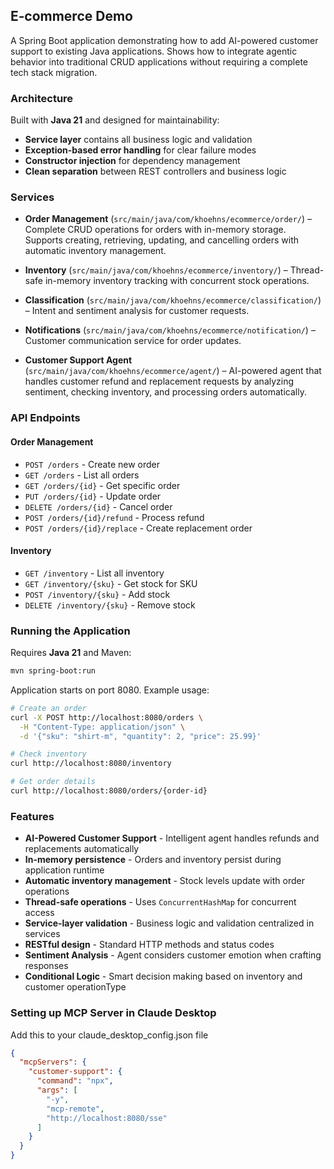 ## E‑commerce Demo

A Spring Boot application demonstrating how to add AI-powered customer support to existing Java applications. Shows how to integrate agentic behavior into traditional CRUD applications without requiring a complete tech stack migration.

### Architecture

Built with **Java 21** and designed for maintainability:
- **Service layer** contains all business logic and validation
- **Exception-based error handling** for clear failure modes
- **Constructor injection** for dependency management
- **Clean separation** between REST controllers and business logic

### Services

- **Order Management** (`src/main/java/com/khoehns/ecommerce/order/`) – 
  Complete CRUD operations for orders with in-memory storage. Supports creating, retrieving, updating, and cancelling orders with automatic inventory management.

- **Inventory** (`src/main/java/com/khoehns/ecommerce/inventory/`) –
  Thread-safe in-memory inventory tracking with concurrent stock operations.

- **Classification** (`src/main/java/com/khoehns/ecommerce/classification/`) –
  Intent and sentiment analysis for customer requests.

- **Notifications** (`src/main/java/com/khoehns/ecommerce/notification/`) –
  Customer communication service for order updates.

- **Customer Support Agent** (`src/main/java/com/khoehns/ecommerce/agent/`) –
  AI-powered agent that handles customer refund and replacement requests by analyzing sentiment, checking inventory, and processing orders automatically.

### API Endpoints

#### Order Management
- `POST /orders` - Create new order
- `GET /orders` - List all orders  
- `GET /orders/{id}` - Get specific order
- `PUT /orders/{id}` - Update order
- `DELETE /orders/{id}` - Cancel order
- `POST /orders/{id}/refund` - Process refund
- `POST /orders/{id}/replace` - Create replacement order

#### Inventory
- `GET /inventory` - List all inventory
- `GET /inventory/{sku}` - Get stock for SKU
- `POST /inventory/{sku}` - Add stock
- `DELETE /inventory/{sku}` - Remove stock

### Running the Application

Requires **Java 21** and Maven:

```sh
mvn spring-boot:run
```

Application starts on port 8080. Example usage:

```sh
# Create an order
curl -X POST http://localhost:8080/orders \
  -H "Content-Type: application/json" \
  -d '{"sku": "shirt-m", "quantity": 2, "price": 25.99}'

# Check inventory
curl http://localhost:8080/inventory

# Get order details
curl http://localhost:8080/orders/{order-id}
```

### Features

- **AI-Powered Customer Support** - Intelligent agent handles refunds and replacements automatically
- **In-memory persistence** - Orders and inventory persist during application runtime
- **Automatic inventory management** - Stock levels update with order operations
- **Thread-safe operations** - Uses `ConcurrentHashMap` for concurrent access
- **Service-layer validation** - Business logic and validation centralized in services
- **RESTful design** - Standard HTTP methods and status codes
- **Sentiment Analysis** - Agent considers customer emotion when crafting responses
- **Conditional Logic** - Smart decision making based on inventory and customer operationType

### Setting up MCP Server in Claude Desktop

Add this to your claude_desktop_config.json file

```json
{
  "mcpServers": {
    "customer-support": {
      "command": "npx",
      "args": [
        "-y",
        "mcp-remote",
        "http://localhost:8080/sse"
      ]
    }
  }
}
```